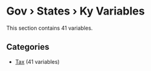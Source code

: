 # Gov › States › Ky Variables

This section contains 41 variables.

## Categories

- [Tax](tax/index.md) (41 variables)
